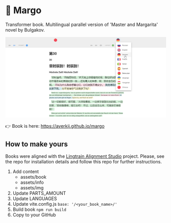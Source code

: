 # 📕 Margo

Transformer book. Multilingual parallel version of 'Master and Margarita' novel by Bulgakov.

![](./img/readme.png)

👉 Book is here:
https://averkij.github.io/margo

## How to make yours

Books were aligned with the [Lingtrain Alignment Studio](https://github.com/averkij/a-studio) project. Please, see the repo for installation details and follow this repo for further instructions.

1. Add content
   - assets/book
   - assets/info
   - assets/img
2. Update PARTS_AMOUNT
3. Update LANGUAGES
4. Update vite.config.js
   `base: '/<your_book_name>/'`
5. Build book
   `npm run build`
6. Copy to your GitHub
